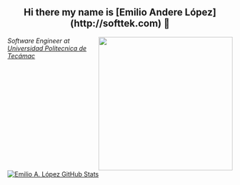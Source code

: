 <h2 align="center">Hi there my name is [Emilio Andere López](http://softtek.com) 👋</h2>
<img align="right" src="https://media.giphy.com/media/f3iwJFOVOwuy7K6FFw/giphy.gif" width="300" />
<p><em>Software Engineer at <a href="http://uptecamac.edomex.gob.mx/">Universidad Politecnica de Tecámac</a></em></p>

[![Emilio A. López GitHub Stats](https://github-readme-stats.vercel.app/api?username=EmilioAndere&show_icons=true&count_private=true)](https://github.com/EmilioAndere)

###

<!--
**EmilioAndere/EmilioAndere** is a ✨ _special_ ✨ repository because its `README.md` (this file) appears on your GitHub profile.

Here are some ideas to get you started:

- 🔭 I’m currently working on ...
- 🌱 I’m currently learning ...
- 👯 I’m looking to collaborate on ...
- 🤔 I’m looking for help with ...
- 💬 Ask me about ...
- 📫 How to reach me: ...
- 😄 Pronouns: ...
- ⚡ Fun fact: ...
-->
